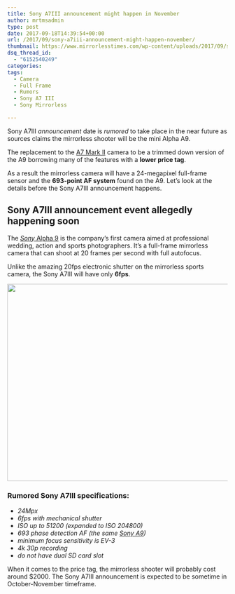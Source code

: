 ```yaml
---
title: Sony A7III announcement might happen in November
author: mrtmsadmin
type: post
date: 2017-09-18T14:39:54+00:00
url: /2017/09/sony-a7iii-announcement-might-happen-november/
thumbnail: https://www.mirrorlesstimes.com/wp-content/uploads/2017/09/sony-a7iii-will-be-a-mini-a9-with-many-features-and-lower-price-750x550.jpg
dsq_thread_id:
  - "6152540249"
categories:
tags:
  - Camera
  - Full Frame
  - Rumors
  - Sony A7 III
  - Sony Mirrorless

---
```

Sony A7III _announcement_ date is _rumored_ to take place in the near future as sources claims the mirrorless shooter will be the mini Alpha A9.

The replacement to the <a href="http://amzn.to/2wUAVhG" target="_blank" rel="noopener">A7 Mark II</a> camera to be a trimmed down version of the A9 borrowing many of the features with a **lower price tag**.

As a result the mirrorless camera will have a 24-megapixel full-frame sensor and the **693-point AF system** found on the A9. Let&#8217;s look at the details before the Sony A7III announcement happens.

## Sony A7III announcement event allegedly happening soon

The [_Sony_ Alpha 9][1] is the company&#8217;s first camera aimed at professional wedding, action and sports photographers. It&#8217;s a full-frame mirrorless camera that can shoot at 20 frames per second with full autofocus.

Unlike the amazing 20fps electronic shutter on the mirrorless sports camera, the Sony A7III will have only **6fps**.

[<img class="aligncenter size-full wp-image-1142" src="https://i1.wp.com/www.mirrorlesstimes.com/wp-content/uploads/2017/06/sony-a7iii-release-date.jpg?resize=600%2C450&#038;ssl=1" alt="" width="600" height="450" srcset="https://i1.wp.com/www.mirrorlesstimes.com/wp-content/uploads/2017/06/sony-a7iii-release-date.jpg?w=900&ssl=1 900w, https://i1.wp.com/www.mirrorlesstimes.com/wp-content/uploads/2017/06/sony-a7iii-release-date.jpg?resize=300%2C225&ssl=1 300w, https://i1.wp.com/www.mirrorlesstimes.com/wp-content/uploads/2017/06/sony-a7iii-release-date.jpg?resize=768%2C576&ssl=1 768w" sizes="(max-width: 600px) 100vw, 600px" data-recalc-dims="1" />][2]

### Rumored Sony A7III specifications:

  * _24Mpx_
  * _6fps with mechanical shutter_
  * _ISO up to 51200 (expanded to ISO 204800)_
  * _693 phase detection AF (the same [Sony A9][3])_
  * _minimum focus sensitivity is EV-3_
  * _4k 30p recording_
  * _do not have dual SD card slot_

When it comes to the price tag, the mirrorless shooter will probably cost around $2000. The Sony A7III announcement is expected to be sometime in October-November timeframe.

 [1]: https://www.mirrorlesstimes.com/2017/04/sony-a9/
 [2]: https://i1.wp.com/www.mirrorlesstimes.com/wp-content/uploads/2017/06/sony-a7iii-release-date.jpg?ssl=1
 [3]: https://www.dailycameranews.com/2017/05/best-lenses-sony-a9/
